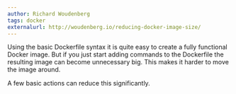 ```yaml
---
author: Richard Woudenberg
tags: docker
externalurl: http://woudenberg.io/reducing-docker-image-size/
---
```

Using the basic Dockerfile syntax it is quite easy to create a fully functional Docker image. But if you just start adding commands to the Dockerfile the resulting image can become unnecessary big. This makes it harder to move the image around.

A few basic actions can reduce this significantly.

